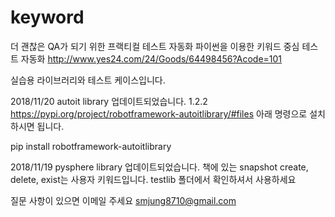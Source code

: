 # keyword

더 괜찮은 QA가 되기 위한 프랙티컬 테스트 자동화 파이썬을 이용한 키워드 중심 테스트 자동화
http://www.yes24.com/24/Goods/64498456?Acode=101 

실습용 라이브러리와 테스트 케이스입니다. 


2018/11/20 
 autoit library 업데이트되었습니다. 1.2.2 
 https://pypi.org/project/robotframework-autoitlibrary/#files 
 아래 명령으로 설치하시면 됩니다. 
 
 pip install robotframework-autoitlibrary



2018/11/19 
 pysphere library 업데이트되었습니다. 
 책에 있는 snapshot create, delete, exist는 사용자 키워드입니다. 
 testlib 폴더에서 확인하셔서 사용하세요 



질문 사항이 있으면 이메일 주세요 
smjung8710@gmail.com
